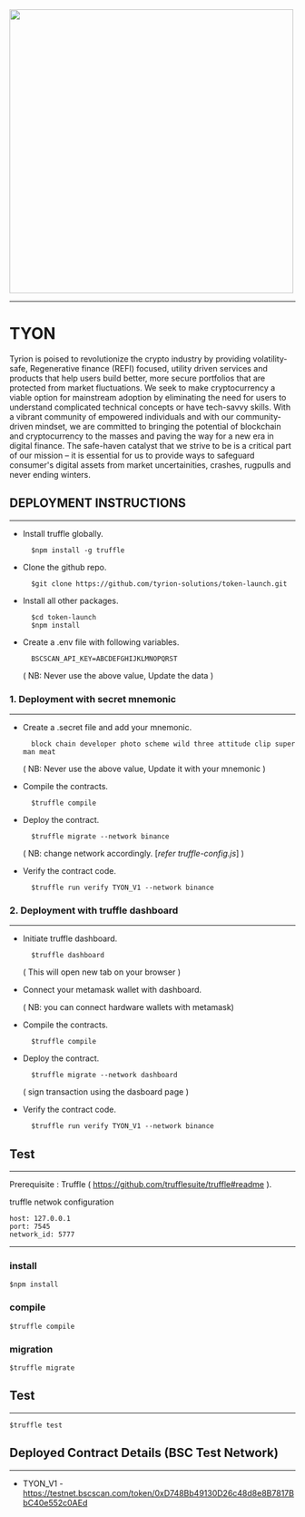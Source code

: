 <img src="https://uploads-ssl.webflow.com/63e41f305232fcaa8d352e16/63e5e642106e91fb54174c0a_Logo%20with%20Title.png" width="500">

---

# TYON

Tyrion is poised to revolutionize the crypto industry by providing volatility-safe, Regenerative finance (REFI) focused, utility driven services and products that help users build better, more secure portfolios that are protected from market fluctuations. We seek to make cryptocurrency a viable option for mainstream adoption by eliminating the need for users to understand complicated technical concepts or have tech-savvy skills. With a vibrant community of empowered individuals and with our community-driven mindset, we are committed to bringing the potential of blockchain and cryptocurrency to the masses and paving the way for a new era in digital finance. The safe-haven catalyst that we strive to be is a critical part of our mission – it is essential for us to provide ways to safeguard consumer's digital assets from market uncertainities, crashes, rugpulls and never ending winters.

## DEPLOYMENT INSTRUCTIONS

---

- Install truffle globally.

        $npm install -g truffle

- Clone the github repo.

        $git clone https://github.com/tyrion-solutions/token-launch.git

- Install all other packages.

        $cd token-launch
        $npm install

- Create a .env file with following variables.

        BSCSCAN_API_KEY=ABCDEFGHIJKLMNOPQRST

  ( NB: Never use the above value, Update the data )

### 1. Deployment with secret mnemonic

---

- Create a .secret file and add your mnemonic.

        block chain developer photo scheme wild three attitude clip super man meat

  ( NB: Never use the above value, Update it with your mnemonic )

- Compile the contracts.

        $truffle compile

- Deploy the contract.

        $truffle migrate --network binance

  ( NB: change network accordingly. [*refer truffle-config.js*] )

- Verify the contract code.

        $truffle run verify TYON_V1 --network binance

### 2. Deployment with truffle dashboard

---

- Initiate truffle dashboard.

        $truffle dashboard

  ( This will open new tab on your browser )

- Connect your metamask wallet with dashboard.

  ( NB: you can connect hardware wallets with metamask)

- Compile the contracts.

        $truffle compile

- Deploy the contract.

        $truffle migrate --network dashboard

  ( sign transaction using the dasboard page )

- Verify the contract code.

        $truffle run verify TYON_V1 --network binance

## Test

---

Prerequisite : Truffle ( https://github.com/trufflesuite/truffle#readme ).

truffle netwok configuration

```
host: 127.0.0.1
port: 7545
network_id: 5777
```

---

### install

```
$npm install
```

### compile

```
$truffle compile
```

### migration

```
$truffle migrate
```

## Test

---

```
$truffle test
```

## Deployed Contract Details (BSC Test Network)

---

- TYON_V1 - https://testnet.bscscan.com/token/0xD748Bb49130D26c48d8e8B7817BbC40e552c0AEd
